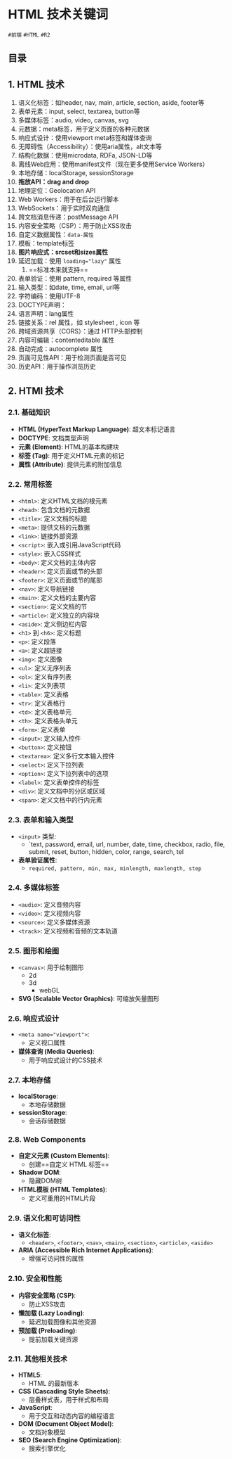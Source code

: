 
# HTML 技术关键词


`#前端` `#HTML` `#R2`  


## 目录
<!-- toc -->
 ## 1. HTML 技术 

1. 语义化标签：如header, nav, main, article, section, aside, footer等
2. 表单元素：input, select, textarea, button等
3. 多媒体标签：audio, video, canvas, svg
4. 元数据：meta标签，用于定义页面的各种元数据
5. 响应式设计：使用viewport meta标签和媒体查询
6. 无障碍性（Accessibility）：使用aria属性，alt文本等
7. 结构化数据：使用microdata, RDFa, JSON-LD等
8. 离线Web应用：使用manifest文件（现在更多使用Service Workers）
9. 本地存储：localStorage, sessionStorage
10. **拖放API：drag and drop**
11. 地理定位：Geolocation API
12. Web Workers：用于在后台运行脚本
13. WebSockets：用于实时双向通信
14. 跨文档消息传递：postMessage API
15. 内容安全策略（CSP）：用于防止XSS攻击
16. 自定义数据属性：`data-属性`
17. 模板：template标签
18. **图片响应式：srcset和sizes属性**
19. 延迟加载：使用 `loading="lazy"` 属性
	1. ==标准本来就支持==
20. 表单验证：使用 pattern, required 等属性
21. 输入类型：如date, time, email, url等
22. 字符编码：使用UTF-8
23. DOCTYPE声明：
24. 语言声明：lang属性
25. 链接关系：rel 属性，如 stylesheet , icon 等
26. 跨域资源共享（CORS）：通过 HTTP头部控制
27. 内容可编辑：contenteditable 属性
28. 自动完成：autocomplete 属性
29. 页面可见性API：用于检测页面是否可见
30. 历史API：用于操作浏览历史

## 2. HTMl 技术

### 2.1. 基础知识

- **HTML (HyperText Markup Language)**: 超文本标记语言
- **DOCTYPE**: 文档类型声明
- **元素 (Element)**: HTML的基本构建块
- **标签 (Tag)**: 用于定义HTML元素的标记
- **属性 (Attribute)**: 提供元素的附加信息

### 2.2. 常用标签

- `<html>`: 定义HTML文档的根元素
- `<head>`: 包含文档的元数据
- `<title>`: 定义文档的标题
- `<meta>`: 提供文档的元数据
- `<link>`: 链接外部资源
- `<script>`: 嵌入或引用JavaScript代码
- `<style>`: 嵌入CSS样式
- `<body>`: 定义文档的主体内容
- `<header>`: 定义页面或节的头部
- `<footer>`: 定义页面或节的尾部
- `<nav>`: 定义导航链接
- `<main>`: 定义文档的主要内容
- `<section>`: 定义文档的节
- `<article>`: 定义独立的内容块
- `<aside>`: 定义侧边栏内容
- `<h1>` 到 `<h6>`: 定义标题
- `<p>`: 定义段落
- `<a>`: 定义超链接
- `<img>`: 定义图像
- `<ul>`: 定义无序列表
- `<ol>`: 定义有序列表
- `<li>`: 定义列表项
- `<table>`: 定义表格
- `<tr>`: 定义表格行
- `<td>`: 定义表格单元
- `<th>`: 定义表格头单元
- `<form>`: 定义表单
- `<input>`: 定义输入控件
- `<button>`: 定义按钮
- `<textarea>`: 定义多行文本输入控件
- `<select>`: 定义下拉列表
- `<option>`: 定义下拉列表中的选项
- `<label>`: 定义表单控件的标签
- `<div>`: 定义文档中的分区或区域
- `<span>`: 定义文档中的行内元素

### 2.3. 表单和输入类型

- `<input>` 类型:
	- `text, password, email, url, number, date, time, checkbox, radio, file, submit, reset, button, hidden, color, range, search, tel
- **表单验证属性**:
	- `required, pattern, min, max, minlength, maxlength, step`

### 2.4. 多媒体标签

- `<audio>`: 定义音频内容
- `<video>`: 定义视频内容
- `<source>`: 定义多媒体资源
- `<track>`: 定义视频和音频的文本轨道

### 2.5. 图形和绘图

- `<canvas>`: 用于绘制图形
	- 2d
	- 3d 
		- webGL
- **SVG (Scalable Vector Graphics)**: 可缩放矢量图形

### 2.6. 响应式设计

- `<meta name="viewport">`: 
	- 定义视口属性
- **媒体查询 (Media Queries)**:
	- 用于响应式设计的CSS技术

### 2.7. 本地存储

- **localStorage**:
	- 本地存储数据
- **sessionStorage**: 
	- 会话存储数据

### 2.8. Web Components

- **自定义元素 (Custom Elements)**:
	- 创建==自定义 HTML 标签==
- **Shadow DOM**:
	- 隐藏DOM树
- **HTML模板 (HTML Templates)**:
	- 定义可重用的HTML片段

### 2.9. 语义化和可访问性

- **语义化标签**: 
	- `<header>`, `<footer>`, `<nav>`, `<main>`, `<section>`, `<article>`, `<aside>`
- **ARIA (Accessible Rich Internet Applications)**:
	- 增强可访问性的属性

### 2.10. 安全和性能

- **内容安全策略 (CSP)**: 
	- 防止XSS攻击
- **懒加载 (Lazy Loading)**:
	- 延迟加载图像和其他资源
- **预加载 (Preloading)**: 
	- 提前加载关键资源

### 2.11. 其他相关技术

- **HTML5**: 
	- HTML 的最新版本
- **CSS (Cascading Style Sheets)**: 
	- 层叠样式表，用于样式和布局
- **JavaScript**: 
	- 用于交互和动态内容的编程语言
- **DOM (Document Object Model)**: 
	- 文档对象模型
- **SEO (Search Engine Optimization)**: 
	- 搜索引擎优化



